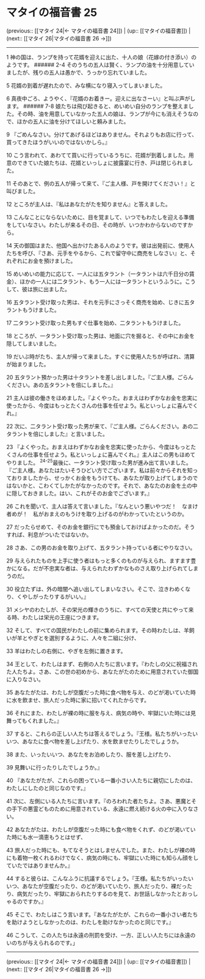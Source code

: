 # マタイの福音書 25

(previous:: [[マタイ 24|← マタイの福音書 24]]) | (up:: [[マタイの福音書]]) | (next:: [[マタイ 26|マタイの福音書 26 →]])

***


1 神の国は、ランプを持って花婿を迎えに出た、十人の娘（花嫁の付き添い）のようです。 ###### 2-4 そのうちの五人は賢く、ランプの油を十分用意していましたが、残りの五人は愚かで、うっかり忘れていました。 

5 花婿の到着が遅れたので、みな横になり寝入ってしまいました。 

6 真夜中ごろ、ようやく、『花婿のお着きー。迎えに出なさーい』と叫ぶ声がします。 ###### 7-8 娘たちは飛び起きると、めいめい自分のランプを整えました。その時、油を用意していなかった五人の娘は、ランプが今にも消えそうなので、ほかの五人に油を分けてほしいと頼みました。 

9 『ごめんなさい。分けてあげるほどはありません。それよりもお店に行って、買ってきたほうがいいのではないかしら。』 

10 こう言われて、あわてて買いに行っているうちに、花婿が到着しました。用意のできていた娘たちは、花婿といっしょに披露宴に行き、戸は閉じられました。 

11 そのあとで、例の五人が帰って来て、『ご主人様、戸を開けてください！』と叫びました。 

12 ところが主人は、『私はあなたがたを知りません』と答えました。 

13 こんなことにならないために、目を覚まして、いつでもわたしを迎える準備をしていなさい。わたしが来るその日、その時が、いつかわからないのですから。 

14 天の御国はまた、他国へ出かけたある人のようです。彼は出発前に、使用人たちを呼び、『さあ、元手をやるから、これで留守中に商売をしなさい』と、それぞれにお金を預けました。 

15 めいめいの能力に応じて、一人には五タラント（一タラントは六千日分の賃金）、ほかの一人には二タラント、もう一人には一タラントというふうに。こうして、彼は旅に出ました。 

16 五タラント受け取った男は、それを元手にさっそく商売を始め、じきに五タラントもうけました。 

17 二タラント受け取った男もすぐ仕事を始め、二タラントもうけました。 

18 ところが、一タラント受け取った男は、地面に穴を掘ると、その中にお金を隠してしまいました。 

19 だいぶ時がたち、主人が帰って来ました。すぐに使用人たちが呼ばれ、清算が始まりました。 

20 五タラント預かった男は十タラントを差し出しました。『ご主人様。ごらんください。あの五タラントを倍にしました。』 

21 主人は彼の働きをほめました。『よくやった。おまえはわずかなお金を忠実に使ったから、今度はもっとたくさんの仕事を任せよう。私といっしょに喜んでくれ。』 

22 次に、二タラント受け取った男が来て、『ご主人様。ごらんください。あの二タラントを倍にしました』と言いました。 

23 『よくやった。おまえはわずかなお金を忠実に使ったから、今度はもっとたくさんの仕事を任せよう。私といっしょに喜んでくれ。』主人はこの男もほめてやりました。 <sup class="versenum">24-25</sup>最後に、一タラント受け取った男が進み出て言いました。『ご主人様。あなたはたいそうひどい方でございます。私は前々からそれを知っておりましたから、せっかくお金をもうけても、あなたが取り上げてしまうのではないかと、こわくてしかたがなかったのです。それで、あなたのお金を土の中に隠しておきました。はい、これがそのお金でございます。』 

26 これを聞いて、主人は答えて言いました。『なんという悪いやつだ！　なまけ者めが！　私がおまえのもうけを取り上げるのがわかっていたというのか。 

27 だったらせめて、そのお金を銀行にでも預金しておけばよかったのだ。そうすれば、利息がついたではないか。 

28 さあ、この男のお金を取り上げて、五タラント持っている者にやりなさい。 

29 与えられたものを上手に使う者はもっと多くのものが与えられ、ますます豊かになる。だが不忠実な者は、与えられたわずかなものさえ取り上げられてしまうのだ。 

30 役立たずは、外の暗闇へ追い出してしまいなさい。そこで、泣きわめくなり、くやしがったりするがいい。』 

31 メシヤのわたしが、その栄光の輝きのうちに、すべての天使と共にやって来る時、わたしは栄光の王座につきます。 

32 そして、すべての国民がわたしの前に集められます。その時わたしは、羊飼いが羊とやぎとを選別するように、人々を二組に分け、 

33 羊はわたしの右側に、やぎを左側に置きます。 

34 王として、わたしはまず、右側の人たちに言います。『わたしの父に祝福された人たちよ。さあ、この世の初めから、あなたがたのために用意されていた御国に入りなさい。 

35 あなたがたは、わたしが空腹だった時に食べ物を与え、のどが渇いていた時に水を飲ませ、旅人だった時に家に招いてくれたからです。 

36 それにまた、わたしが裸の時に服を与え、病気の時や、牢獄にいた時には見舞ってもくれました。』 

37 すると、これらの正しい人たちは答えるでしょう。『王様。私たちがいったいいつ、あなたに食べ物を差し上げたり、水を飲ませたりしたでしょうか。 

38 また、いったいいつ、あなたをお泊めしたり、服を差し上げたり、 

39 見舞いに行ったりしたでしょうか。』 

40 『あなたがたが、これらの困っている一番小さい人たちに親切にしたのは、わたしにしたのと同じなのです。』 

41 次に、左側にいる人たちに言います。『のろわれた者たちよ。さあ、悪魔とその手下の悪霊どものために用意されている、永遠に燃え続ける火の中に入りなさい。 

42 あなたがたは、わたしが空腹だった時にも食べ物をくれず、のどが渇いていた時にも水一滴恵もうとはせず、 

43 旅人だった時にも、もてなそうとはしませんでした。また、わたしが裸の時にも着物一枚くれるわけでなく、病気の時にも、牢獄にいた時にも知らん顔をしていたではありませんか。』 

44 すると彼らは、こんなふうに抗議するでしょう。『王様。私たちがいったいいつ、あなたが空腹だったり、のどが渇いていたり、旅人だったり、裸だったり、病気だったり、牢獄におられたりするのを見て、お世話しなかったとおっしゃるのですか。』 

45 そこで、わたしはこう言います。『あなたがたが、これらの一番小さい者たちを助けようとしなかったのは、わたしを助けなかったのと同じです。』 

46 こうして、この人たちは永遠の刑罰を受け、一方、正しい人たちには永遠のいのちが与えられるのです。」

***

(previous:: [[マタイ 24|← マタイの福音書 24]]) | (up:: [[マタイの福音書]]) | (next:: [[マタイ 26|マタイの福音書 26 →]])
